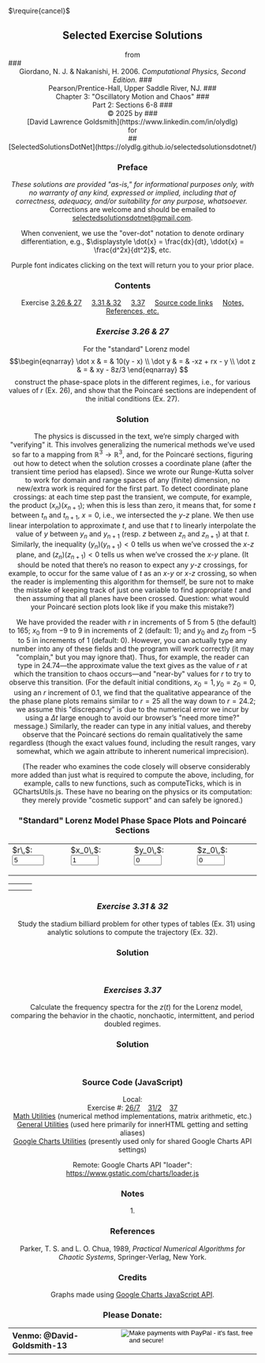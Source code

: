 <script type="text/x-mathjax-config">
  MathJax.Hub.Config({ TeX: { extensions: ["color.js"] }});
</script>
<script src="https://www.gstatic.com/charts/loader.js"></script>
<script src="../../../../GeneralUtils.js"></script>
<script src="../../../../MathUtils.js"></script>
<script src="../../../../GChartsUtils.js"></script>
<script src="./C3E26n7.js"></script>
<!--script src="./C3E31n2.js"></script-->
<!--script src="./C3E37.js"></script-->
<script>
    // Load google charts
    google.charts.load('current', {'packages':['corechart']});
    google.charts.setOnLoadCallback(GiorCPC3E26n7);
//    google.charts.setOnLoadCallback(GiorCPC3E31n2);
//    google.charts.setOnLoadCallback(GiorCPC3E37);
</script>
<link rel="stylesheet" href="../../../../Styles.css">
<title>Solutions of Selected Exercises from Giordano/Nakanishi "Computational Physics, 2nd Ed." Chapter 3 (Part 2)</title>
$\require{cancel}$

<body onload="makeC3E26n7Graph = GiorCPC3E26n7();
                             /*makeC3E31n2Graph = GiorCPC3E31n2();
                             makeC3E37Graph = GiorCPC3E37(); */
">

## <center>Selected Exercise Solutions
<center>from</center>
### <center>Giordano, N. J. & Nakanishi, H. 2006. <i>Computational Physics, Second Edition.</i> 
### <center> Pearson/Prentice-Hall, Upper Saddle River, NJ.
### <center>Chapter 3: "Oscillatory Motion and Chaos"
### <center>Part 2: Sections 6-8
### <center>&copy; 2025 by
### <center>[David Lawrence Goldsmith](https://www.linkedin.com/in/olydlg)
<center>for</center>
## <center>[SelectedSolutionsDotNet](https://olydlg.github.io/selectedsolutionsdotnet/)

### Preface
 
<i>These solutions are provided "as-is," for informational purposes only, with no warranty of any kind, expressed or implied, including that of correctness, adequacy, and/or suitability for any purpose, whatsoever.</i>&nbsp; Corrections are welcome and should be emailed to selectedsolutionsdotnet@gmail.com.

When convenient, we use the "over-dot" notation to denote ordinary differentiation, e.g., $\displaystyle \dot{x} = \frac{dx}{dt}, \ddot{x} = \frac{d^2x}{dt^2}$, etc.

Purple font indicates clicking on the text will return you to your prior place.

### Contents

Exercise [3.26 & 27](#E3.26n7)$~~~~$
[3.31 & 32](#E3.31n2)$~~~~$
[3.37](#E3.37)$~~~~$
[Source code links](#Source)$~~~~$
[Notes, References, etc.](#Notes)

### <a class="goback" name="E3.26n7" onclick="winhisback()">_Exercise 3.26 & 27_</a>
$~~~~$For the "standard" Lorenz model
$$\begin{eqnarray}
\dot x & = & 10(y - x) \\
\dot y & = & -xz + rx - y \\
\dot z & = & xy - 8z/3  
\end{eqnarray}
$$construct the phase-space plots in the different regimes, i.e., for various values of $r$ (Ex. 26), and show that the Poincaré sections are independent of the initial conditions (Ex. 27).

### Solution

$~~~~$The physics is discussed in the text, we’re simply charged with "verifying" it. This involves generalizing the numerical methods we’ve used so far to a mapping from $\mathbb{R}^3 \rightarrow \mathbb{R}^3$, and, for the Poincaré sections, figuring out how to detect when the solution crosses a coordinate plane (after the transient time period has elapsed). Since we wrote our Runge-Kutta solver to work for domain and range spaces of any (finite) dimension, no new/extra work is required for the first part. To detect coordinate plane crossings: at each time step past the transient, we compute, for example, the product $(x_n)(x_{n+1})$; when this is less than zero, it means that, for some $t$ between $t_n$ and $t_{n+1}$, $x=0$, i.e., we intersected the $y$-$z$ plane. We then use linear interpolation to approximate $t$, and use that $t$ to linearly interpolate the value of $y$ between $y_n$ and $y_{n+1}$ (resp. $z$ between $z_n$ and $z_{n+1}$) at that $t$. Similarly, the inequality $(y_n)(y_{n+1})\lt 0$ tells us when we’ve crossed the $x$-$z$ plane, and $(z_n)(z_{n+1}) \lt 0$ tells us when we’ve crossed the $x$-$y$ plane. (It should be noted that there’s no reason to expect any $y$-$z$ crossings, for example, to occur for the same value of $t$ as an $x$-$y$ or $x$-$z$ crossing, so when the reader is implementing this algorithm for themself, be sure not to make the mistake of keeping track of just one variable to find appropriate $t$ and then assuming that all planes have been crossed. Question: what would your Poincaré section plots look like if you make this mistake?)

$~~~~$We have provided the reader with $r$ in increments of $5$ from $5$ (the default) to $165$; $x_0$ from $-9$ to $9$ in increments of $2$ (default: $1$); and $y_0$ and $z_0$ from $-5$ to $5$ in increments of $1$ (default: 0). However, you can actually type any number into any of these fields and the program will work correctly (it may "complain," but you may ignore that). Thus, for example, the reader can type in $24.74$&mdash;the approximate value the text gives as the value of $r$ at which the transition to chaos occurs&mdash;and "near-by" values for $r$ to try to observe this transition. (For the default initial conditions, $x_0=1, y_0=z_0=0$, using an $r$ increment of $0.1$, we find that the qualitative appearance of the the phase plane plots remains similar to $r=25$ all the way down to $r=24.2$; we assume this "discrepancy" is due to the numerical error we incur by using a $\Delta t$ large enough to avoid our browser’s "need more time?" message.) Similarly, the reader can type in any initial values, and thereby observe that the Poincaré sections do remain qualitatively the same regardless (though the exact values found, including the result ranges, vary somewhat, which we again attribute to inherent numerical imprecision).

$~~~~$(The reader who examines the code closely will observe considerably more added than just what is required to compute the above, including, for example, calls to new functions, such as computeTicks, which is in GChartsUtils.js. These have no bearing on the physics or its computation: they merely provide "cosmetic support" and can safely be ignored.)

<center>
<h3>"Standard" Lorenz Model Phase Space Plots and Poincaré Sections</h3>
<table>
  <tr style="border: none;">
    <td class="cen" style="border: none;">
      <form id="C3E26n7r" onchange="makeC3E26n7Graph()">
        <label for="C3E26n7rIn">$r\,$:</label>
        <input type="number" name="C3E26n7rIn" min="5" max="165" step="5" value="5">
      </form>
    </td>
    <td class="cen" style="border: none;">
      <form id="C3E26n7x0" onchange="makeC3E26n7Graph()">
        <label for="C3E26n7x0In">$x_0\,$:</label>
        <input type="number" name="C3E26n7x0In" min="-9" max="9" step="2" value="1">
      </form>
    </td>
    <td class="cen" style="border: none;">
      <form id="C3E26n7y0" onchange="makeC3E26n7Graph()">
        <label for="C3E26n7y0In">$y_0\,$:</label>
        <input type="number" name="C3E26n7y0In" min="-5" max="5" step="1" value="0">
      </form>
    </td>
    <td class="cen" style="border: none;">
      <form id="C3E26n7z0" onchange="makeC3E26n7Graph()">
        <label for="C3E26n7z0In">$z_0\,$:</label>
        <input type="number" name="C3E26n7z0In" min="-5" max="5" step="1" value="0">
      </form>
    </td>
  </tr>
</table>
<table>
  <tr style="border: none; background-color: white;">
    <td class="cen" style="border: none;">
      <div class="chart" id="GiorCPC3E26n7yvxChart" alt="Lorenz model y(x)"></div>
    </td>
    <td class="cen" style="border: none;">
      <div class="chart" id="GiorCPC3E26n7zvxChart" alt="Lorenz model z(x)"></div>
    </td>
    <td class="cen" style="border: none;">
      <div class="chart" id="GiorCPC3E26n7zvyChart" alt="Lorenz model z(y)"></div>
    </td>
  </tr>
  <tr style="border: none; background-color: white;">
    <td class="cen" style="border: none;">
      <div class="chart" id="GiorCPC3E26n7yvxPChart" alt="Lorenz model y(x), z=0"></div>
    </td>
    <td class="cen" style="border: none;">
      <div class="chart" id="GiorCPC3E26n7zvxPChart" alt="Lorenz model z(x), y=0"></div>
    </td>
    <td class="cen" style="border: none;">
      <div class="chart" id="GiorCPC3E26n7zvyPChart" alt="Lorenz model z(y), x=0"></div>
    </td>
  </tr>
</table>
</center>

### <a class="goback" name="E3.31n2" onclick="winhisback()">_Exercise 3.31 & 32_</a>

$~~~~$Study the stadium billiard problem for other types of tables (Ex. 31) using analytic solutions to compute the trajectory (Ex. 32).  

### Solution

$~~~~$

### <a class="goback" name="E3.37" onclick="winhisback()">_Exercises 3.37_</a>

$~~~~$Calculate the frequency spectra for the $z(t)$ for the Lorenz model, comparing the behavior in the chaotic, nonchaotic, intermittent, and period doubled regimes.

### Solution

$~~~~$

### <a class="goback" name="Source" onclick="winhisback()">Source Code (JavaScript)</a>
Local:<br>
Exercise #: [26/7](./C3E26n7.js)$~~~~$[31/2](./C3E31n2.js)$~~~~$[37](./C3E37.js)<br>
[Math Utilities](../../../../MathUtils.js) (numerical method implementations, matrix arithmetic, etc.)<br>
[General Utilities](../../../../GeneralUtils.js) (used here primarily for innerHTML getting and setting aliases)<br>
[Google Charts Utilities](../../../../GChartsUtils.js) (presently used only for shared Google Charts API settings)<br>

Remote: Google Charts API "loader": https://www.gstatic.com/charts/loader.js 

### <a class="goback" name="Notes" onclick="winhisback()">Notes</a>

<a class="goback" name="Note1" onclick="winhisback()">1.</a> 

### References

<a class="goback" name="" onclick="winhisback()"></a>

<a class="goback" name="Parker" onclick="winhisback()">Parker</a>, T. S. and L. O. Chua, 1989, <i>Practical Numerical Algorithms for Chaotic Systems</i>, Springer-Verlag, New York.

<a name="" class="goback" onclick="winhisback()"></a>

### Credits
Graphs made using [Google Charts JavaScript API](https://developers.google.com/chart).

### Please Donate:
<table>
  <tr style="border: none; background: transparent;">
    <td style="border: none;">
      <b>Venmo: @David-Goldsmith-13</b>
    </td>
    <td style="border: none;">
      <form action="https://www.paypal.com/cgi-bin/webscr"
            method="post"><input name="cmd"
            value="_xclick" type="hidden"> <input name="business"
            value="dgoldsmith_89@alumni.brown.edu" type="hidden"> <input
            name="item_name" value="SelectedSolutions Donation"
            type="hidden"> <input name="cn" value="Special Instructions
            (optional" type="hidden"> <input
            src="https://www.paypal.com/images/x-click-but04.gif"
            name="submit" alt="Make payments with PayPal - it's fast,
            free and secure!" align="middle" border="0" type="image"></form>
    </td>
  </tr>
</table>
